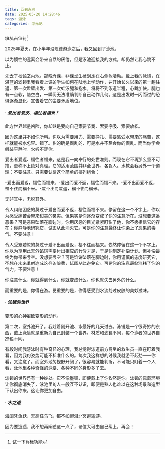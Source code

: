 ```yaml
---
title: 回到泳池
date: 2025-05-20 14:28:46
tags: 游泳
categories: 浮光记
---
```


~~填坑占位符~~[^1]

2025年夏天，在小半年没规律游泳之后，我又回到了泳池。

以为惯性的远离会带来自然的厌倦，但是泳池迎接我的方式，却仍然让我心跳不止。

先去了校馆室内池。那晚有课，非课堂生被划定在右侧池活动。戴上我的泳镜，在湛蓝的滤镜里我看着上课的学生如何在陆地上学动作，并开始长久以来的第一趟往返、第一次蹬壁出发、第一次蛙泳腿和抱水。将将不到泳道半程，心跳加快。腿也有一点软，脑空白，一瞬间无法准确判断自己动作几何。这是出发时一闪而过的恐惧逐渐显化、宣告着它的主要矛盾地位。

##### · 爱出者爱反、福往者福来？

此方世界越是凶险，你却越是要向自己索要节奏、索要呼吸、索要放松。

因为这里并不如你所料。你以为需要用力、需要挣扎、需要感受水带来的痛苦，这样就能被水包容。错了。你的确是慌乱的，可是水并不理会你的慌乱。而当你学会假装平静时，水拆不穿你。

爱出者爱返、福往者福来，这是我一向奉行的处世准则。而现在它不再那么坚不可摧，更称不上绝对真理。它的适用范围并非全世界、各色人。水教会我另外一个道理：不要注意。只需要认清这个简单的排列组合：

-爱出而爱返，福往而福来。-爱出而爱不返，福往而福不来。-爱不出而爱不返，福不往而福不来。-爱不出而爱返，福不往而福来。

无非其中，无脱其外。

令人纠结困惑的莫过于爱出而爱不返，福往而福不来。停留在这一个不字上，你以为感受痛苦会带来甜美的果实。但果实是你逐渐变成了你的注意所在。没想要这番恶果？可是恶果坠落在脚边时，你用厌恶的目光紧紧盯住了他，你不愿相信它的存在；你静静地研究它，试图从此消灭它。可是你的注意最终让你染上了恶果的毒气。不要注意！

令人受宠若惊的莫过于爱不出而爱返，福不往而福来。依然停留在这一个不字上，你以为享用此天外馅饼需要付出相应的代价才是，于是你制定补偿计划。但补偿最终为你带来亏空。没想要亏空？可是馅饼坠落在脚边时，你用谨慎的态度研究它，不想在未来重新造成这样的浪费，试图从此避免它。可是你的注意最终消耗了你的气力。不要注意！

你注意什么，你就得到什么，你就变成什么。你也就失去另外的什么。

而重要的是，你得在游。更重要的是，你得感受到水流划过皮肤的美妙滋味。

##### · 泳镜的世界

变形的心神招致变形的动作。

第二次，室外池开了。我趁着刚开池、水最好的几天过去。泳镜是一个很奇妙的东西，戴上泳镜就是重新为自己封装一个世界。材质和滤镜不同，每个泳者的世界自然也不同。

有段时间我游泳时有种奇怪的心理，我总觉得泳道前方高坐的救生员一直在盯着我看，因为我的姿势可能不标准什么的。每次我这样想的时候我就游不起劲——你看，又注意了。而室外池的视野开阔了，很容易就能判断，不可能只盯着一个人看，泳池里各种奇怪的泳姿、各种不同的身形多了去。

泳镜的世界还有一种妙处。它不像墨镜，即便戴上了你依然是你。泳镜的佩戴环境让你彻底消失了，泳池里的人一般互不认识，即便是熟人也难以在这种场景和造型下认出你来。这让你更加自由。

##### · 水之道

海阔凭鱼跃、天高任鸟飞，都不如鲲潜北冥逍遥游。

因为要逍遥，我不想再阐述这一点了，诸位大可由自己续上，再会！

[^1]: 试一下角标功能
